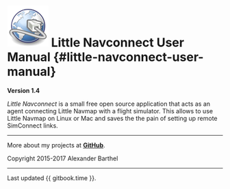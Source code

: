 # ![Little Navconnect](../images/navconnect.svg "Little Navconnect") Little Navconnect User Manual {#little-navconnect-user-manual}

**Version 1.4**

_Little Navconnect_ is a small free open source application that acts as an agent connecting Little Navmap with a flight simulator. This allows to use Little Navmap on Linux or Mac and saves the the pain of setting up remote SimConnect links.

---

More about my projects at [**GitHub**](https://albar965.github.io).

Copyright 2015-2017 Alexander Barthel

---

Last updated {{ gitbook.time }}.
